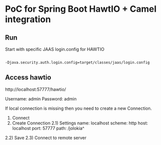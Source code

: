 # PoC for Spring Boot HawtIO + Camel integration

## Run
Start with specific JAAS login.config for HAWTIO
```

-Djava.security.auth.login.config=target/classes/jaas/login.config
```

## Access hawtio
http://localhost:57777/hawtio/

Username: admin
Password: admin

If local connection is missing then you need to create a new Connection.
1) Connect
2) Create Connection
2.1) Settings
name: localhost
scheme: http
host: localhost
port: 57777
path: /jolokia^

2.2) Save
2.3) Connect to remote server

 
